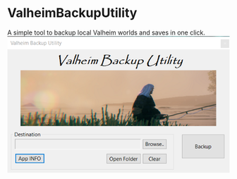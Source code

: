 # ValheimBackupUtility
A simple tool to backup local Valheim worlds and saves in one click.
![alt text](https://github.com/jordynarz/ValheimBackupUtility/blob/master/valheimBkup.png)
